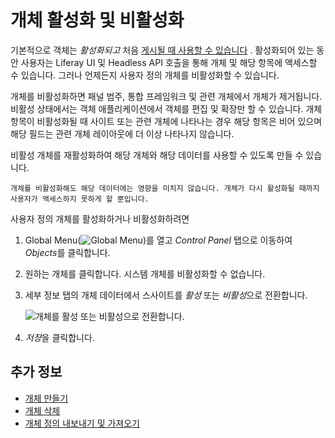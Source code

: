 # 개체 활성화 및 비활성화

기본적으로 객체는 *활성화되고* 처음 [게시될 때 사용할 수 있습니다](./creating-objects.md#publishing-object-drafts) . 활성화되어 있는 동안 사용자는 Liferay UI 및 Headless API 호출을 통해 개체 및 해당 항목에 액세스할 수 있습니다. 그러나 언제든지 사용자 정의 개체를 비활성화할 수 있습니다.

개체를 비활성화하면 패널 범주, 통합 프레임워크 및 관련 개체에서 개체가 제거됩니다. 비활성 상태에서는 객체 애플리케이션에서 객체를 편집 및 확장만 할 수 있습니다. 개체 항목이 비활성화될 때 사이트 또는 관련 개체에 나타나는 경우 해당 항목은 비어 있으며 해당 필드는 관련 개체 레이아웃에 더 이상 나타나지 않습니다.

비활성 개체를 재활성화하여 해당 개체와 해당 데이터를 사용할 수 있도록 만들 수 있습니다.

```{important}
개체를 비활성화해도 해당 데이터에는 영향을 미치지 않습니다. 개체가 다시 활성화될 때까지 사용자가 액세스하지 못하게 할 뿐입니다.
```

사용자 정의 개체를 활성화하거나 비활성화하려면

1. Global Menu(![Global Menu](../../../images/icon-applications-menu.png))를 열고 *Control Panel* 탭으로 이동하여 *Objects*를 클릭합니다.

1. 원하는 개체를 클릭합니다. 시스템 개체를 비활성화할 수 없습니다.

1. 세부 정보 탭의 개체 데이터에서 스사이트를 *활성* 또는 *비활성*으로 전환합니다.

   ![개체를 활성 또는 비활성으로 전환합니다.](./activating-and-deactivating-objects/images/01.png)

1. *저장*을 클릭합니다.

## 추가 정보

* [개체 만들기](./creating-objects.md)
* [개체 삭제](./deleting-objects.md)
* [개체 정의 내보내기 및 가져오기](./exporting-and-importing-object-definitions.md)
